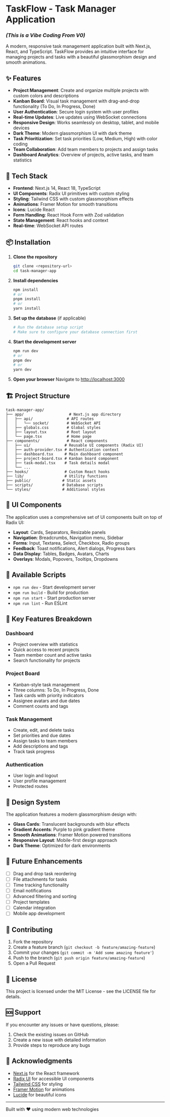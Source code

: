 # TaskFlow - Task Manager Application
### ***(This is a Vibe Coding From V0)***

A modern, responsive task management application built with Next.js, React, and TypeScript. TaskFlow provides an intuitive interface for managing projects and tasks with a beautiful glassmorphism design and smooth animations.

## ✨ Features

- **Project Management**: Create and organize multiple projects with custom colors and descriptions
- **Kanban Board**: Visual task management with drag-and-drop functionality (To Do, In Progress, Done)
- **User Authentication**: Secure login system with user profiles
- **Real-time Updates**: Live updates using WebSocket connections
- **Responsive Design**: Works seamlessly on desktop, tablet, and mobile devices
- **Dark Theme**: Modern glassmorphism UI with dark theme
- **Task Prioritization**: Set task priorities (Low, Medium, High) with color coding
- **Team Collaboration**: Add team members to projects and assign tasks
- **Dashboard Analytics**: Overview of projects, active tasks, and team statistics

## 🚀 Tech Stack

- **Frontend**: Next.js 14, React 18, TypeScript
- **UI Components**: Radix UI primitives with custom styling
- **Styling**: Tailwind CSS with custom glassmorphism effects
- **Animations**: Framer Motion for smooth transitions
- **Icons**: Lucide React
- **Form Handling**: React Hook Form with Zod validation
- **State Management**: React hooks and context
- **Real-time**: WebSocket API routes

## 📦 Installation

1. **Clone the repository**
   ```bash
   git clone <repository-url>
   cd task-manager-app
   ```

2. **Install dependencies**
   ```bash
   npm install
   # or
   pnpm install
   # or
   yarn install
   ```

3. **Set up the database** (if applicable)
   ```bash
   # Run the database setup script
   # Make sure to configure your database connection first
   ```

4. **Start the development server**
   ```bash
   npm run dev
   # or
   pnpm dev
   # or
   yarn dev
   ```

5. **Open your browser**
   Navigate to [http://localhost:3000](http://localhost:3000)

## 🏗️ Project Structure

```
task-manager-app/
├── app/                    # Next.js app directory
│   ├── api/               # API routes
│   │   └── socket/        # WebSocket API
│   ├── globals.css        # Global styles
│   ├── layout.tsx         # Root layout
│   └── page.tsx           # Home page
├── components/            # React components
│   ├── ui/               # Reusable UI components (Radix UI)
│   ├── auth-provider.tsx # Authentication context
│   ├── dashboard.tsx     # Main dashboard component
│   ├── project-board.tsx # Kanban board component
│   ├── task-modal.tsx    # Task details modal
│   └── ...
├── hooks/                # Custom React hooks
├── lib/                  # Utility functions
├── public/              # Static assets
├── scripts/             # Database scripts
└── styles/              # Additional styles
```

## 🎨 UI Components

The application uses a comprehensive set of UI components built on top of Radix UI:

- **Layout**: Cards, Separators, Resizable panels
- **Navigation**: Breadcrumbs, Navigation menu, Sidebar
- **Forms**: Input, Textarea, Select, Checkbox, Radio groups
- **Feedback**: Toast notifications, Alert dialogs, Progress bars
- **Data Display**: Tables, Badges, Avatars, Charts
- **Overlays**: Modals, Popovers, Tooltips, Dropdowns

## 🔧 Available Scripts

- `npm run dev` - Start development server
- `npm run build` - Build for production
- `npm run start` - Start production server
- `npm run lint` - Run ESLint

## 🎯 Key Features Breakdown

### Dashboard
- Project overview with statistics
- Quick access to recent projects
- Team member count and active tasks
- Search functionality for projects

### Project Board
- Kanban-style task management
- Three columns: To Do, In Progress, Done
- Task cards with priority indicators
- Assignee avatars and due dates
- Comment counts and tags

### Task Management
- Create, edit, and delete tasks
- Set priorities and due dates
- Assign tasks to team members
- Add descriptions and tags
- Track task progress

### Authentication
- User login and logout
- User profile management
- Protected routes

## 🎨 Design System

The application features a modern glassmorphism design with:

- **Glass Cards**: Translucent backgrounds with blur effects
- **Gradient Accents**: Purple to pink gradient theme
- **Smooth Animations**: Framer Motion powered transitions
- **Responsive Layout**: Mobile-first design approach
- **Dark Theme**: Optimized for dark environments

## 🔮 Future Enhancements

- [ ] Drag and drop task reordering
- [ ] File attachments for tasks
- [ ] Time tracking functionality
- [ ] Email notifications
- [ ] Advanced filtering and sorting
- [ ] Project templates
- [ ] Calendar integration
- [ ] Mobile app development

## 🤝 Contributing

1. Fork the repository
2. Create a feature branch (`git checkout -b feature/amazing-feature`)
3. Commit your changes (`git commit -m 'Add some amazing feature'`)
4. Push to the branch (`git push origin feature/amazing-feature`)
5. Open a Pull Request

## 📄 License

This project is licensed under the MIT License - see the LICENSE file for details.

## 🆘 Support

If you encounter any issues or have questions, please:

1. Check the existing issues on GitHub
2. Create a new issue with detailed information
3. Provide steps to reproduce any bugs

## 🙏 Acknowledgments

- [Next.js](https://nextjs.org/) for the React framework
- [Radix UI](https://radix-ui.com/) for accessible UI components
- [Tailwind CSS](https://tailwindcss.com/) for styling
- [Framer Motion](https://framer.com/motion/) for animations
- [Lucide](https://lucide.dev/) for beautiful icons

---

Built with ❤️ using modern web technologies
